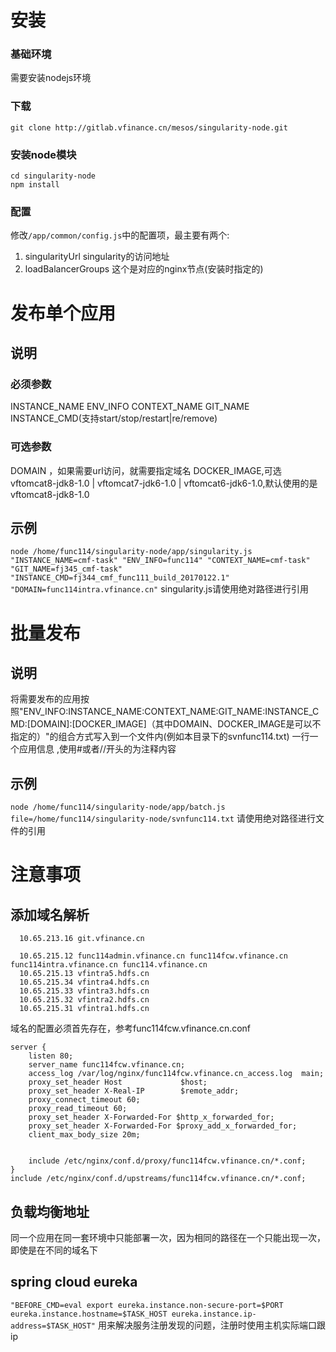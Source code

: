 # 安装
### 基础环境
  需要安装nodejs环境
### 下载
`git clone http://gitlab.vfinance.cn/mesos/singularity-node.git`
### 安装node模块
```
cd singularity-node
npm install
```
### 配置
  修改`/app/common/config.js`中的配置项，最主要有两个:
1. singularityUrl
  singularity的访问地址
2. loadBalancerGroups
  这个是对应的nginx节点(安装时指定的)
# 发布单个应用
## 说明
### 必须参数
 INSTANCE_NAME ENV_INFO CONTEXT_NAME GIT_NAME INSTANCE_CMD(支持start/stop/restart|re/remove)
### 可选参数
 DOMAIN ，如果需要url访问，就需要指定域名
 DOCKER_IMAGE,可选vftomcat8-jdk8-1.0 | vftomcat7-jdk6-1.0 | vftomcat6-jdk6-1.0,默认使用的是vftomcat8-jdk8-1.0
## 示例
 `node /home/func114/singularity-node/app/singularity.js "INSTANCE_NAME=cmf-task" "ENV_INFO=func114" "CONTEXT_NAME=cmf-task"  "GIT_NAME=fj345_cmf-task"  "INSTANCE_CMD=fj344_cmf_func111_build_20170122.1" "DOMAIN=func114intra.vfinance.cn"`
 singularity.js请使用绝对路径进行引用

# 批量发布
## 说明
 将需要发布的应用按照"ENV_INFO:INSTANCE_NAME:CONTEXT_NAME:GIT_NAME:INSTANCE_CMD:[DOMAIN]:[DOCKER_IMAGE]（其中DOMAIN、DOCKER_IMAGE是可以不指定的）"的组合方式写入到一个文件内(例如本目录下的svnfunc114.txt)
 一行一个应用信息 ,使用#或者//开头的为注释内容

## 示例
`node /home/func114/singularity-node/app/batch.js file=/home/func114/singularity-node/svnfunc114.txt`
 请使用绝对路径进行文件的引用


# 注意事项
## 添加域名解析
```
  10.65.213.16 git.vfinance.cn

  10.65.215.12 func114admin.vfinance.cn func114fcw.vfinance.cn func114intra.vfinance.cn func114.vfinance.cn
  10.65.215.13 vfintra5.hdfs.cn 
  10.65.215.34 vfintra4.hdfs.cn
  10.65.215.33 vfintra3.hdfs.cn 
  10.65.215.32 vfintra2.hdfs.cn
  10.65.215.31 vfintra1.hdfs.cn
```

域名的配置必须首先存在，参考func114fcw.vfinance.cn.conf
```
server {
    listen 80;
    server_name func114fcw.vfinance.cn;
    access_log /var/log/nginx/func114fcw.vfinance.cn_access.log  main;
    proxy_set_header Host             $host;
    proxy_set_header X-Real-IP        $remote_addr;
    proxy_connect_timeout 60;
    proxy_read_timeout 60;
    proxy_set_header X-Forwarded-For $http_x_forwarded_for;
    proxy_set_header X-Forwarded-For $proxy_add_x_forwarded_for;
    client_max_body_size 20m;
 
 
    include /etc/nginx/conf.d/proxy/func114fcw.vfinance.cn/*.conf;
}
include /etc/nginx/conf.d/upstreams/func114fcw.vfinance.cn/*.conf;
```
## 负载均衡地址
  同一个应用在同一套环境中只能部署一次，因为相同的路径在一个只能出现一次，即使是在不同的域名下


## spring cloud eureka
`"BEFORE_CMD=eval export eureka.instance.non-secure-port=$PORT eureka.instance.hostname=$TASK_HOST eureka.instance.ip-address=$TASK_HOST"`
用来解决服务注册发现的问题，注册时使用主机实际端口跟ip
